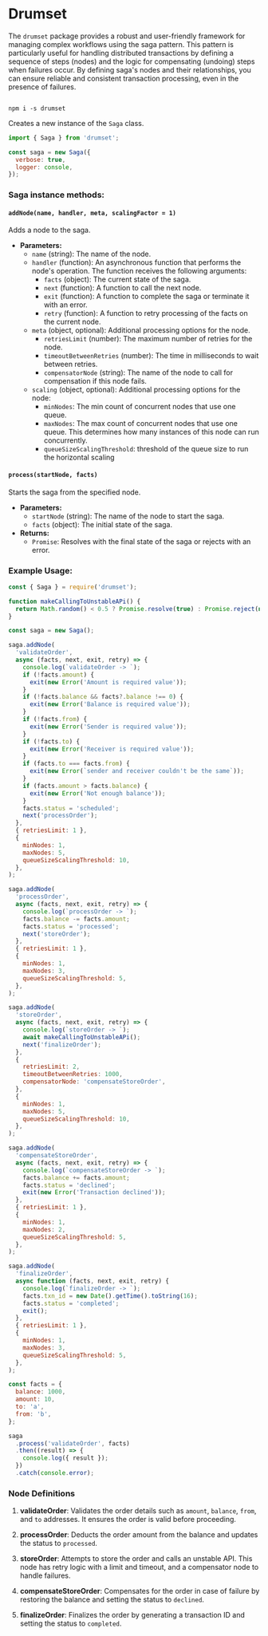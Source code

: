 # Drumset

The `drumset` package provides a robust and user-friendly framework for managing complex workflows using the saga pattern.
This pattern is particularly useful for handling distributed transactions by defining a sequence of steps (nodes)
and the logic for compensating (undoing) steps when failures occur. By defining saga's nodes and their relationships,
you can ensure reliable and consistent transaction processing, even in the presence of failures.

```shell

npm i -s drumset

```

Creates a new instance of the `Saga` class.

```javascript
import { Saga } from 'drumset';

const saga = new Saga({
  verbose: true,
  logger: console,
});
```

### Saga instance methods:

#### `addNode(name, handler, meta, scalingFactor = 1)`

Adds a node to the saga.

- **Parameters:**
  - `name` (string): The name of the node.
  - `handler` (function): An asynchronous function that performs the node's operation. The function receives the following arguments:
    - `facts` (object): The current state of the saga.
    - `next` (function): A function to call the next node.
    - `exit` (function): A function to complete the saga or terminate it with an error.
    - `retry` (function): A function to retry processing of the facts on the current node.
  - `meta` (object, optional): Additional processing options for the node.
    - `retriesLimit` (number): The maximum number of retries for the node.
    - `timeoutBetweenRetries` (number): The time in milliseconds to wait between retries.
    - `compensatorNode` (string): The name of the node to call for compensation if this node fails.
  - `scaling` (object, optional): Additional processing options for the node:
    - `minNodes`: The min count of concurrent nodes that use one queue.
    - `maxNodes`: The max count of concurrent nodes that use one queue. This determines how many instances of this node can run concurrently.
    - `queueSizeScalingThreshold`: threshold of the queue size to run the horizontal scaling

#### `process(startNode, facts)`

Starts the saga from the specified node.

- **Parameters:**
  - `startNode` (string): The name of the node to start the saga.
  - `facts` (object): The initial state of the saga.
- **Returns:**
  - `Promise`: Resolves with the final state of the saga or rejects with an error.

### Example Usage:

```javascript
const { Saga } = require('drumset');

function makeCallingToUnstableAPi() {
  return Math.random() < 0.5 ? Promise.resolve(true) : Promise.reject(new Error('Today is not your day'));
}

const saga = new Saga();

saga.addNode(
  'validateOrder',
  async (facts, next, exit, retry) => {
    console.log(`validateOrder -> `);
    if (!facts.amount) {
      exit(new Error('Amount is required value'));
    }
    if (!facts.balance && facts?.balance !== 0) {
      exit(new Error('Balance is required value'));
    }
    if (!facts.from) {
      exit(new Error('Sender is required value'));
    }
    if (!facts.to) {
      exit(new Error('Receiver is required value'));
    }
    if (facts.to === facts.from) {
      exit(new Error(`sender and receiver couldn't be the same`));
    }
    if (facts.amount > facts.balance) {
      exit(new Error('Not enough balance'));
    }
    facts.status = 'scheduled';
    next('processOrder');
  },
  { retriesLimit: 1 },
  {
    minNodes: 1,
    maxNodes: 5,
    queueSizeScalingThreshold: 10,
  },
);

saga.addNode(
  'processOrder',
  async (facts, next, exit, retry) => {
    console.log(`processOrder -> `);
    facts.balance -= facts.amount;
    facts.status = 'processed';
    next('storeOrder');
  },
  { retriesLimit: 1 },
  {
    minNodes: 1,
    maxNodes: 3,
    queueSizeScalingThreshold: 5,
  },
);

saga.addNode(
  'storeOrder',
  async (facts, next, exit, retry) => {
    console.log(`storeOrder -> `);
    await makeCallingToUnstableAPi();
    next('finalizeOrder');
  },
  {
    retriesLimit: 2,
    timeoutBetweenRetries: 1000,
    compensatorNode: 'compensateStoreOrder',
  },
  {
    minNodes: 1,
    maxNodes: 5,
    queueSizeScalingThreshold: 10,
  },
);

saga.addNode(
  'compensateStoreOrder',
  async (facts, next, exit, retry) => {
    console.log(`compensateStoreOrder -> `);
    facts.balance += facts.amount;
    facts.status = 'declined';
    exit(new Error('Transaction declined'));
  },
  { retriesLimit: 1 },
  {
    minNodes: 1,
    maxNodes: 2,
    queueSizeScalingThreshold: 5,
  },
);

saga.addNode(
  'finalizeOrder',
  async function (facts, next, exit, retry) {
    console.log(`finalizeOrder -> `);
    facts.txn_id = new Date().getTime().toString(16);
    facts.status = 'completed';
    exit();
  },
  { retriesLimit: 1 },
  {
    minNodes: 1,
    maxNodes: 3,
    queueSizeScalingThreshold: 5,
  },
);

const facts = {
  balance: 1000,
  amount: 10,
  to: 'a',
  from: 'b',
};

saga
  .process('validateOrder', facts)
  .then((result) => {
    console.log({ result });
  })
  .catch(console.error);
```

### Node Definitions

1. **validateOrder**: Validates the order details such as `amount`, `balance`, `from`, and `to` addresses. It ensures the order is valid before proceeding.

2. **processOrder**: Deducts the order amount from the balance and updates the status to `processed`.

3. **storeOrder**: Attempts to store the order and calls an unstable API. This node has retry logic with a limit and timeout, and a compensator node to handle failures.

4. **compensateStoreOrder**: Compensates for the order in case of failure by restoring the balance and setting the status to `declined`.

5. **finalizeOrder**: Finalizes the order by generating a transaction ID and setting the status to `completed`.
